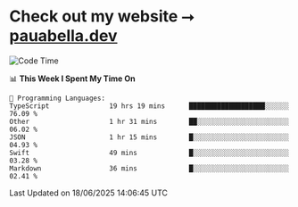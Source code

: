# Check out my website ⭢ [pauabella.dev](https://pauabella.dev)

<!--START_SECTION:waka-->
![Code Time](http://img.shields.io/badge/Code%20Time-4%2C547%20hrs%2041%20mins-blue)

📊 **This Week I Spent My Time On** 

```text
💬 Programming Languages: 
TypeScript               19 hrs 19 mins      ███████████████████░░░░░░   76.09 % 
Other                    1 hr 31 mins        ██░░░░░░░░░░░░░░░░░░░░░░░   06.02 % 
JSON                     1 hr 15 mins        █░░░░░░░░░░░░░░░░░░░░░░░░   04.93 % 
Swift                    49 mins             █░░░░░░░░░░░░░░░░░░░░░░░░   03.28 % 
Markdown                 36 mins             █░░░░░░░░░░░░░░░░░░░░░░░░   02.41 % 
```


 Last Updated on 18/06/2025 14:06:45 UTC
<!--END_SECTION:waka-->
